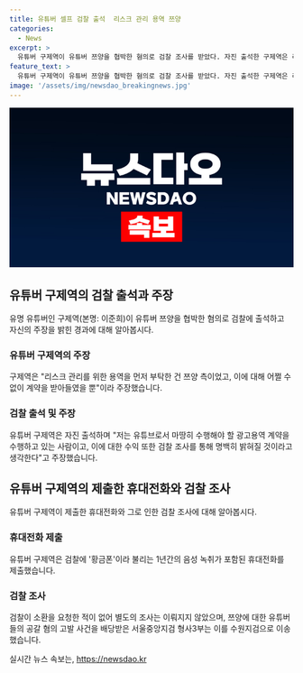 ```yaml
---
title: 유튜버 셀프 검찰 출석  리스크 관리 용역 쯔양
categories:
  - News
excerpt: >
  유튜버 구제역이 유튜버 쯔양을 협박한 혐의로 검찰 조사를 받았다. 자진 출석한 구제역은 리스크 관리를 위한 계약을 받아들였다고 주장하며, 여론조작과 연관된 희생양으로 삼았다고 주장했다. 렉카로 불리는 것에 대해 사이버 렉카가 맞다고 밝히고, 익명 렉카 행위에 대해 비판했다. 또한, 쯔양의 폭로를 막기 위해 이중 스파이를 한 것을 부인했다. 한편, 검찰은 쯔양에 대한 유튜버들의 공갈 혐의 고발 사건을 수원지검으로 이송했다.
feature_text: >
  유튜버 구제역이 유튜버 쯔양을 협박한 혐의로 검찰 조사를 받았다. 자진 출석한 구제역은 리스크 관리를 위한 계약을 받아들였다고 주장하며, 여론조작과 연관된 희생양으로 삼았다고 주장했다. 렉카로 불리는 것에 대해 사이버 렉카가 맞다고 밝히고, 익명 렉카 행위에 대해 비판했다. 또한, 쯔양의 폭로를 막기 위해 이중 스파이를 한 것을 부인했다. 한편, 검찰은 쯔양에 대한 유튜버들의 공갈 혐의 고발 사건을 수원지검으로 이송했다.
image: '/assets/img/newsdao_breakingnews.jpg'
---
```


<p><img src="/assets/img/newsdao_breakingnews.jpg" alt="bookingtag 속보" /></p>

<h2 data-ke-size="size26">유튜버 구제역의 검찰 출석과 주장</h2>

<p data-ke-size="size16">유명 유튜버인 구제역(본명: 이준희)이 유튜버 쯔양을 협박한 혐의로 검찰에 출석하고 자신의 주장을 밝힌 경과에 대해 알아봅시다.</p>

<h3>유튜버 구제역의 주장</h3>

<p data-ke-size="size16">구제역은 "리스크 관리를 위한 용역을 먼저 부탁한 건 쯔양 측이었고, 이에 대해 어쩔 수 없이 계약을 받아들였을 뿐"이라 주장했습니다.</p>

<h3>검찰 출석 및 주장</h3>

<p data-ke-size="size16">유튜버 구제역은 자진 출석하며 "저는 유튜브로서 마땅히 수행해야 할 광고용역 계약을 수행하고 있는 사람이고, 이에 대한 수익 또한 검찰 조사를 통해 명백히 밝혀질 것이라고 생각한다"고 주장했습니다.</p>

<h2 data-ke-size="size26">유튜버 구제역의 제출한 휴대전화와 검찰 조사</h2>

<p data-ke-size="size16">유튜버 구제역이 제출한 휴대전화와 그로 인한 검찰 조사에 대해 알아봅시다.</p>

<h3>휴대전화 제출</h3>

<p data-ke-size="size16">유튜버 구제역은 검찰에 '황금폰'이라 불리는 1년간의 음성 녹취가 포함된 휴대전화를 제출했습니다.</p>

<h3>검찰 조사</h3>

<p data-ke-size="size16">검찰이 소환을 요청한 적이 없어 별도의 조사는 이뤄지지 않았으며, 쯔양에 대한 유튜버들의 공갈 혐의 고발 사건을 배당받은 서울중앙지검 형사3부는 이를 수원지검으로 이송했습니다.</p>
실시간 뉴스 속보는, <a href="https://newsdao.kr" rel="dofollow">https://newsdao.kr</a>



